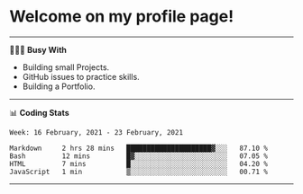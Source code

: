 # Welcome on my profile page!
<!-- print(("dralla"[::-1]+"s").capitalize()) -->

---
👨🏻‍💻 **Busy With**
* Building small Projects.
* GitHub issues to practice skills.
* Building a Portfolio.

---
📊 **Coding Stats**
<!--START_SECTION:waka-->
```text
Week: 16 February, 2021 - 23 February, 2021

Markdown     2 hrs 28 mins   █████████████████████▓░░░   87.10 % 
Bash         12 mins         █▓░░░░░░░░░░░░░░░░░░░░░░░   07.05 % 
HTML         7 mins          █░░░░░░░░░░░░░░░░░░░░░░░░   04.20 % 
JavaScript   1 min           ▒░░░░░░░░░░░░░░░░░░░░░░░░   00.71 % 
```
<!--END_SECTION:waka-->

---
